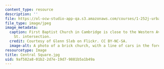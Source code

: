 ```yaml
---
content_type: resource
description: ''
file: https://ol-ocw-studio-app-qa.s3.amazonaws.com/courses/1-252j-urban-transportation-planning-fall-2016/9af582a801b22d7e19d79881b5a1b49a_Central%20Square.jpg
file_type: image/jpeg
image_metadata:
  caption: First Baptist Church in Cambridge is close to the Western Ave. at Franklin
    St. intersection.
  credit: Courtesy of Glenn Sleb on Flickr. CC BY-NC-SA.
  image-alt: A photo of a brick church, with a line of cars in the foreground.
resourcetype: Image
title: Central Square.jpg
uid: 9af582a8-01b2-2d7e-19d7-9881b5a1b49a
---
```

